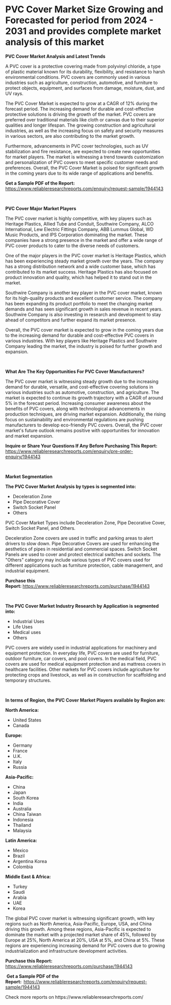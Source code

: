 <p><h1>PVC Cover Market Size Growing and Forecasted for period from 2024 - 2031 and provides complete market analysis of this market</h1></p><p><strong>PVC Cover Market Analysis and Latest Trends</strong></p>
<p><p>A PVC cover is a protective covering made from polyvinyl chloride, a type of plastic material known for its durability, flexibility, and resistance to harsh environmental conditions. PVC covers are commonly used in various industries such as agriculture, construction, automotive, and furniture to protect objects, equipment, and surfaces from damage, moisture, dust, and UV rays.</p><p>The PVC Cover Market is expected to grow at a CAGR of 12% during the forecast period. The increasing demand for durable and cost-effective protective solutions is driving the growth of the market. PVC covers are preferred over traditional materials like cloth or canvas due to their superior qualities and longer lifespan. The growing construction and agricultural industries, as well as the increasing focus on safety and security measures in various sectors, are also contributing to the market growth.</p><p>Furthermore, advancements in PVC cover technologies, such as UV stabilization and fire resistance, are expected to create new opportunities for market players. The market is witnessing a trend towards customization and personalization of PVC covers to meet specific customer needs and preferences. Overall, the PVC Cover Market is poised for significant growth in the coming years due to its wide range of applications and benefits.</p></p>
<p><strong>Get a Sample PDF of the Report:&nbsp;</strong> <a href="https://www.reliableresearchreports.com/enquiry/request-sample/1944143">https://www.reliableresearchreports.com/enquiry/request-sample/1944143</a></p>
<p>&nbsp;</p>
<p><strong>PVC Cover Major Market Players</strong></p>
<p><p>The PVC cover market is highly competitive, with key players such as Heritage Plastics, Allied Tube and Conduit, Southwire Company, ALCO International, Lew Electric Fittings Company, ABB Lummus Global, WD Music Products, and IPS Corporation dominating the market. These companies have a strong presence in the market and offer a wide range of PVC cover products to cater to the diverse needs of customers.</p><p>One of the major players in the PVC cover market is Heritage Plastics, which has been experiencing steady market growth over the years. The company has a strong distribution network and a wide customer base, which has contributed to its market success. Heritage Plastics has also focused on product innovation and quality, which has helped it to stand out in the market.</p><p>Southwire Company is another key player in the PVC cover market, known for its high-quality products and excellent customer service. The company has been expanding its product portfolio to meet the changing market demands and has seen significant growth in sales revenue in recent years. Southwire Company is also investing in research and development to stay ahead of competitors and further expand its market presence.</p><p>Overall, the PVC cover market is expected to grow in the coming years due to the increasing demand for durable and cost-effective PVC covers in various industries. With key players like Heritage Plastics and Southwire Company leading the market, the industry is poised for further growth and expansion.</p></p>
<p>&nbsp;</p>
<p><strong>What Are The Key Opportunities For PVC Cover Manufacturers?</strong></p>
<p><p>The PVC cover market is witnessing steady growth due to the increasing demand for durable, versatile, and cost-effective covering solutions in various industries such as automotive, construction, and agriculture. The market is expected to continue its growth trajectory with a CAGR of around 5% in the forecast period. Increasing consumer awareness about the benefits of PVC covers, along with technological advancements in production techniques, are driving market expansion. Additionally, the rising focus on sustainability and environmental regulations are pushing manufacturers to develop eco-friendly PVC covers. Overall, the PVC cover market's future outlook remains positive with opportunities for innovation and market expansion.</p></p>
<p><strong>Inquire or Share Your Questions If Any Before Purchasing This Report:</strong> <a href="https://www.reliableresearchreports.com/enquiry/pre-order-enquiry/1944143">https://www.reliableresearchreports.com/enquiry/pre-order-enquiry/1944143</a></p>
<p>&nbsp;</p>
<p><strong>Market Segmentation</strong></p>
<p><strong>The PVC Cover Market Analysis by types is segmented into:</strong></p>
<p><ul><li>Deceleration Zone</li><li>Pipe Decorative Cover</li><li>Switch Socket Panel</li><li>Others</li></ul></p>
<p><p>PVC Cover Market Types include Deceleration Zone, Pipe Decorative Cover, Switch Socket Panel, and Others. </p><p>Deceleration Zone covers are used in traffic and parking areas to alert drivers to slow down. Pipe Decorative Covers are used for enhancing the aesthetics of pipes in residential and commercial spaces. Switch Socket Panels are used to cover and protect electrical switches and sockets. The "Others" category may include various types of PVC covers used for different applications such as furniture protection, cable management, and industrial equipment.</p></p>
<p><strong>Purchase this Report:&nbsp;</strong><a href="https://www.reliableresearchreports.com/purchase/1944143">https://www.reliableresearchreports.com/purchase/1944143</a></p>
<p>&nbsp;</p>
<p><strong>The PVC Cover Market Industry Research by Application is segmented into:</strong></p>
<p><ul><li>Industrial Uses</li><li>Life Uses</li><li>Medical uses</li><li>Others</li></ul></p>
<p><p>PVC covers are widely used in industrial applications for machinery and equipment protection. In everyday life, PVC covers are used for furniture, outdoor furniture, car covers, and pool covers. In the medical field, PVC covers are used for medical equipment protection and as mattress covers in healthcare facilities. Other markets for PVC covers include agriculture for protecting crops and livestock, as well as in construction for scaffolding and temporary structures.</p></p>
<p>&nbsp;</p>
<p><strong>In terms of Region, the PVC Cover Market Players available by Region are:</strong></p>
<p>
    <p> <strong> North America: </strong>
        <ul>
            <li>United States</li>
            <li>Canada</li>
        </ul>
        </p> 
    <p> <strong> Europe: </strong>
        <ul>
            <li>Germany</li>
            <li>France</li>
            <li>U.K.</li>
            <li>Italy</li>
            <li>Russia</li>
        </ul>
        </p> 
    <p> <strong> Asia-Pacific: </strong>
        <ul>
            <li>China</li>
            <li>Japan</li>
            <li>South Korea</li>
            <li>India</li>
            <li>Australia</li>
            <li>China Taiwan</li>
            <li>Indonesia</li>
            <li>Thailand</li>
            <li>Malaysia</li>
        </ul>
        </p> 
    <p> <strong> Latin America: </strong>
        <ul>
            <li>Mexico</li>
            <li>Brazil</li>
            <li>Argentina Korea</li>
            <li>Colombia</li>
        </ul>
        </p> 
    <p> <strong> Middle East & Africa: </strong>
        <ul>
            <li>Turkey</li>
            <li>Saudi</li>
            <li>Arabia</li>
            <li>UAE</li>
            <li>Korea</li>
        </ul>
    </p>
    </p>
<p><p>The global PVC cover market is witnessing significant growth, with key regions such as North America, Asia-Pacific, Europe, USA, and China driving this growth. Among these regions, Asia-Pacific is expected to dominate the market with a projected market share of 45%, followed by Europe at 25%, North America at 20%, USA at 5%, and China at 5%. These regions are experiencing increasing demand for PVC covers due to growing industrialization and infrastructure development activities.</p></p>
<p><strong>Purchase this Report: </strong><a href="https://www.reliableresearchreports.com/purchase/1944143">https://www.reliableresearchreports.com/purchase/1944143</a></p>
<p>&nbsp;<strong>Get a Sample PDF of the Report:&nbsp;&nbsp;</strong><a href="https://www.reliableresearchreports.com/enquiry/request-sample/1944143">https://www.reliableresearchreports.com/enquiry/request-sample/1944143</a></p>
<p><strong></strong></p>
<p>Check more reports on https://www.reliableresearchreports.com/</p>